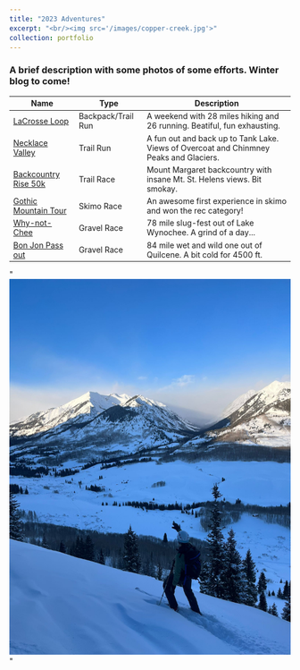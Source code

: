```yaml
---
title: "2023 Adventures"
excerpt: "<br/><img src='/images/copper-creek.jpg'>"
collection: portfolio
---
```


### A brief description with some photos of some efforts. Winter blog to come!

| Name                         | Type                 |  Description                                                                            |
| --------                     | ------               | ------------------------------------------------------------                            |
| [LaCrosse Loop](#)           |  Backpack/Trail Run  | A weekend with 28 miles hiking and 26 running. Beatiful, fun exhausting.                |
| [Necklace Valley](#)         |  Trail Run           | A fun out and back up to Tank Lake. Views of Overcoat and Chinmney Peaks and Glaciers.  |
| [Backcountry Rise 50k](#)    | Trail Race           | Mount Margaret backcountry with insane Mt. St. Helens views. Bit smokay.                |
| [Gothic Mountain Tour](#)    | Skimo Race           | An awesome first experience in skimo and won the rec category!                          |
| [Why-not-Chee](#)            |  Gravel Race         | 78 mile slug-fest out of Lake Wynochee. A grind of a day...                             |
| [Bon Jon Pass out](#)        |  Gravel Race         | 84 mile wet and wild one out of Quilcene. A bit cold for 4500 ft.                       |

"<br/><img src='../images/copper-creek.jpg'>"